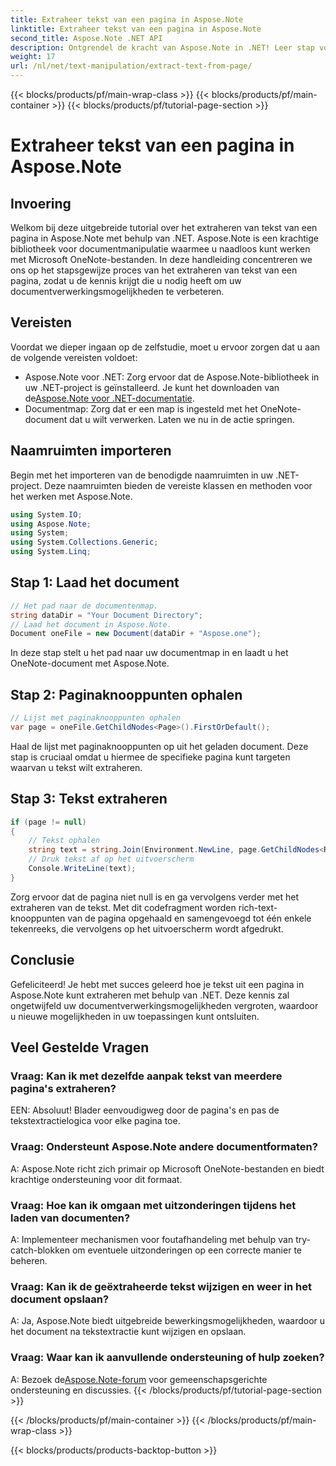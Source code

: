 ```yaml
---
title: Extraheer tekst van een pagina in Aspose.Note
linktitle: Extraheer tekst van een pagina in Aspose.Note
second_title: Aspose.Note .NET API
description: Ontgrendel de kracht van Aspose.Note in .NET! Leer stap voor stap tekst uit OneNote-pagina's extraheren. Verbeter vandaag nog uw vaardigheden op het gebied van documentverwerking.
weight: 17
url: /nl/net/text-manipulation/extract-text-from-page/
---
```


{{< blocks/products/pf/main-wrap-class >}}
{{< blocks/products/pf/main-container >}}
{{< blocks/products/pf/tutorial-page-section >}}

# Extraheer tekst van een pagina in Aspose.Note

## Invoering
Welkom bij deze uitgebreide tutorial over het extraheren van tekst van een pagina in Aspose.Note met behulp van .NET. Aspose.Note is een krachtige bibliotheek voor documentmanipulatie waarmee u naadloos kunt werken met Microsoft OneNote-bestanden. In deze handleiding concentreren we ons op het stapsgewijze proces van het extraheren van tekst van een pagina, zodat u de kennis krijgt die u nodig heeft om uw documentverwerkingsmogelijkheden te verbeteren.
## Vereisten
Voordat we dieper ingaan op de zelfstudie, moet u ervoor zorgen dat u aan de volgende vereisten voldoet:
-  Aspose.Note voor .NET: Zorg ervoor dat de Aspose.Note-bibliotheek in uw .NET-project is geïnstalleerd. Je kunt het downloaden van de[Aspose.Note voor .NET-documentatie](https://reference.aspose.com/note/net/).
- Documentmap: Zorg dat er een map is ingesteld met het OneNote-document dat u wilt verwerken.
Laten we nu in de actie springen.
## Naamruimten importeren
Begin met het importeren van de benodigde naamruimten in uw .NET-project. Deze naamruimten bieden de vereiste klassen en methoden voor het werken met Aspose.Note.
```csharp
using System.IO;
using Aspose.Note;
using System;
using System.Collections.Generic;
using System.Linq;
```
## Stap 1: Laad het document
```csharp
// Het pad naar de documentenmap.
string dataDir = "Your Document Directory";
// Laad het document in Aspose.Note.
Document oneFile = new Document(dataDir + "Aspose.one");
```
In deze stap stelt u het pad naar uw documentmap in en laadt u het OneNote-document met Aspose.Note.
## Stap 2: Paginaknooppunten ophalen
```csharp
// Lijst met paginaknooppunten ophalen
var page = oneFile.GetChildNodes<Page>().FirstOrDefault();
```
Haal de lijst met paginaknooppunten op uit het geladen document. Deze stap is cruciaal omdat u hiermee de specifieke pagina kunt targeten waarvan u tekst wilt extraheren.
## Stap 3: Tekst extraheren
```csharp
if (page != null)
{
    // Tekst ophalen
    string text = string.Join(Environment.NewLine, page.GetChildNodes<RichText>().Select(e => e.Text)) + Environment.NewLine;
    // Druk tekst af op het uitvoerscherm
    Console.WriteLine(text);
}
```
Zorg ervoor dat de pagina niet null is en ga vervolgens verder met het extraheren van de tekst. Met dit codefragment worden rich-text-knooppunten van de pagina opgehaald en samengevoegd tot één enkele tekenreeks, die vervolgens op het uitvoerscherm wordt afgedrukt.
## Conclusie
Gefeliciteerd! Je hebt met succes geleerd hoe je tekst uit een pagina in Aspose.Note kunt extraheren met behulp van .NET. Deze kennis zal ongetwijfeld uw documentverwerkingsmogelijkheden vergroten, waardoor u nieuwe mogelijkheden in uw toepassingen kunt ontsluiten.
## Veel Gestelde Vragen
### Vraag: Kan ik met dezelfde aanpak tekst van meerdere pagina's extraheren?
EEN: Absoluut! Blader eenvoudigweg door de pagina's en pas de tekstextractielogica voor elke pagina toe.
### Vraag: Ondersteunt Aspose.Note andere documentformaten?
A: Aspose.Note richt zich primair op Microsoft OneNote-bestanden en biedt krachtige ondersteuning voor dit formaat.
### Vraag: Hoe kan ik omgaan met uitzonderingen tijdens het laden van documenten?
A: Implementeer mechanismen voor foutafhandeling met behulp van try-catch-blokken om eventuele uitzonderingen op een correcte manier te beheren.
### Vraag: Kan ik de geëxtraheerde tekst wijzigen en weer in het document opslaan?
A: Ja, Aspose.Note biedt uitgebreide bewerkingsmogelijkheden, waardoor u het document na tekstextractie kunt wijzigen en opslaan.
### Vraag: Waar kan ik aanvullende ondersteuning of hulp zoeken?
 A: Bezoek de[Aspose.Note-forum](https://forum.aspose.com/c/note/28) voor gemeenschapsgerichte ondersteuning en discussies.
{{< /blocks/products/pf/tutorial-page-section >}}

{{< /blocks/products/pf/main-container >}}
{{< /blocks/products/pf/main-wrap-class >}}

{{< blocks/products/products-backtop-button >}}
